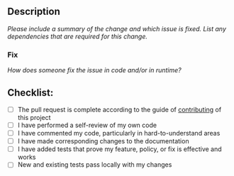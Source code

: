 ## Description

*Please include a summary of the change and which issue is fixed. List any dependencies that are required for this change.*

### Fix
*How does someone fix the issue in code and/or in runtime?*

## Checklist:

- [ ] The pull request is complete according to the guide of [contributing](https://github.com/bancolombia/NU0429001_devsecops_engine/blob/trunk/docs/CONTRIBUTING.md) of this project
- [ ] I have performed a self-review of my own code
- [ ] I have commented my code, particularly in hard-to-understand areas
- [ ] I have made corresponding changes to the documentation
- [ ] I have added tests that prove my feature, policy, or fix is effective and works
- [ ] New and existing tests pass locally with my changes
